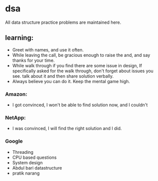 # dsa
All data structure practice problems are maintained here.


## learning:

- Greet with names, and use it often.
- While leaving the call, be gracious enough to raise the and, and say thanks for your time.
- While walk through if you find there are some issue in design, If specifically asked for the walk through, 
don't forget about issues you see. talk about it and then share solution verbally.
- Always believe you can do it. Keep the mental game high.

### Amazon:
- I got convinced, I won't be able to find solution now, and I couldn't

### NetApp:
- I was convinced, I will find the right solution and I did.

### Google
- Threading
- CPU based questions
- System design
- Abdul bari datastructure
- pratik narang
